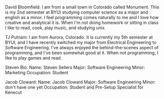 David Bloomfield:
	I am from a small town in Colorado called Monument.  This is my 2nd semester at BYUI studying computer science as a major and english as a minor.  I feel programming comes naturally to me and I love how creative and analytical it is.  When I'm not doing homework or sitting in class I like to read, cook, play music, and studying unix.
	
TJ Putnam:
	I am from Aurora, Colorado. It is currently my 5th semester at BYUI, and I have recently switched my major
	from Electrical Engineering to Software Engineering. I've always enjoyed the behind-the-scenes aspect of
	programming, and I've been somewhat good at it. When not programming, I like to play games and read.
  
Steven Bio:
	Name: Steven Sellers
	Major: Software Engineering
	Minor: Marketing
	Occupation: Student
	
Jacob Cloward: 
	Name: Jacob Cloward
	Major: Software Engineering
	Minor: don't have one yet 
	Occupation: Student and Pre-Setup Specialist for Kenecut
